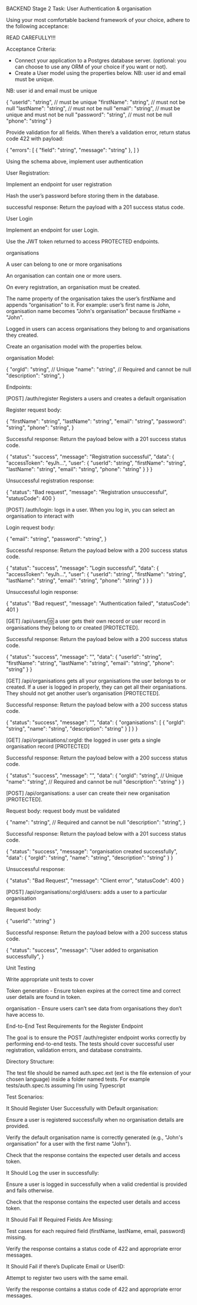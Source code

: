 BACKEND Stage 2 Task: User Authentication & organisation

Using your most comfortable backend framework of your choice, adhere to the following acceptance:

READ CAREFULLY!!!

Acceptance Criteria:
- Connect your application to a Postgres database server. (optional: you can choose to use any ORM of your choice if you want or not).
- Create a User model using the properties below. NB: user id and email must be unique.

NB: user id and email must be unique

{
    "userId": "string", // must be unique
    "firstName": "string", // must not be null
    "lastName": "string", // must not be null
    "email": "string", // must be unique and must not be null
    "password": "string", // must not be null
    "phone": "string"
}

Provide validation for all fields. When there’s a validation error, return status code 422 with payload:

{
    "errors": [
        {
            "field": "string",
            "message": "string"
        },
    ]
}

Using the schema above, implement user authentication

User Registration:

Implement an endpoint for user registration

Hash the user’s password before storing them in the database.

successful response: Return the payload with a 201 success status code.

User Login

Implement an endpoint for user Login.

Use the JWT token returned to access PROTECTED endpoints.

organisations

A user can belong to one or more organisations

An organisation can contain one or more users.

On every registration, an organisation must be created.

The name property of the organisation takes the user’s firstName and appends “organisation” to it. For example: user’s first name is John, organisation name becomes "John's organisation" because firstName = "John".

Logged in users can access organisations they belong to and organisations they created.

Create an organisation model with the properties below.

organisation Model:

{
    "orgId": "string", // Unique
    "name": "string", // Required and cannot be null
    "description": "string",
}

Endpoints:

[POST] /auth/register Registers a users and creates a default organisation

Register request body:

{
    "firstName": "string",
    "lastName": "string",
    "email": "string",
    "password": "string",
    "phone": "string",
}

Successful response: Return the payload below with a 201 success status code.

{
    "status": "success",
    "message": "Registration successful",
    "data": {
        "accessToken": "eyJh...",
        "user": {
            "userId": "string",
            "firstName": "string",
            "lastName": "string",
            "email": "string",
            "phone": "string"
        }
    }
}

Unsuccessful registration response:

{
    "status": "Bad request",
    "message": "Registration unsuccessful",
    "statusCode": 400
}

[POST] /auth/login: logs in a user. When you log in, you can select an organisation to interact with

Login request body:

{
    "email": "string",
    "password": "string",
}

Successful response: Return the payload below with a 200 success status code.

{
    "status": "success",
    "message": "Login successful",
    "data": {
        "accessToken": "eyJh...",
        "user": {
            "userId": "string",
            "firstName": "string",
            "lastName": "string",
            "email": "string",
            "phone": "string"
        }
    }
}

Unsuccessful login response:

{
    "status": "Bad request",
    "message": "Authentication failed",
    "statusCode": 401
}

[GET] /api/users/:id: a user gets their own record or user record in organisations they belong to or created [PROTECTED].

Successful response: Return the payload below with a 200 success status code.

{
    "status": "success",
    "message": "<message>",
    "data": {
        "userId": "string",
        "firstName": "string",
        "lastName": "string",
        "email": "string",
        "phone": "string"
    }
}

[GET] /api/organisations gets all your organisations the user belongs to or created. If a user is logged in properly, they can get all their organisations. They should not get another user’s organisation [PROTECTED].

Successful response: Return the payload below with a 200 success status code.

{
    "status": "success",
    "message": "<message>",
    "data": {
        "organisations": [
            {
                "orgId": "string",
                "name": "string",
                "description": "string"
            }
        ]
    }
}

[GET] /api/organisations/:orgId: the logged in user gets a single organisation record [PROTECTED]

Successful response: Return the payload below with a 200 success status code.

{
    "status": "success",
    "message": "<message>",
    "data": {
        "orgId": "string", // Unique
        "name": "string", // Required and cannot be null
        "description": "string"
    }
}

[POST] /api/organisations: a user can create their new organisation [PROTECTED].

Request body: request body must be validated

{
    "name": "string", // Required and cannot be null
    "description": "string",
}

Successful response: Return the payload below with a 201 success status code.

{
    "status": "success",
    "message": "organisation created successfully",
    "data": {
        "orgId": "string",
        "name": "string",
        "description": "string"
    }
}

Unsuccessful response:

{
    "status": "Bad Request",
    "message": "Client error",
    "statusCode": 400
}

[POST] /api/organisations/:orgId/users: adds a user to a particular organisation

Request body:

{
    "userId": "string"
}

Successful response: Return the payload below with a 200 success status code.

{
    "status": "success",
    "message": "User added to organisation successfully",
}

Unit Testing

Write appropriate unit tests to cover

Token generation - Ensure token expires at the correct time and correct user details are found in token.

organisation - Ensure users can’t see data from organisations they don’t have access to.

End-to-End Test Requirements for the Register Endpoint

The goal is to ensure the POST /auth/register endpoint works correctly by performing end-to-end tests. The tests should cover successful user registration, validation errors, and database constraints.

Directory Structure:

The test file should be named auth.spec.ext (ext is the file extension of your chosen language) inside a folder named tests. For example tests/auth.spec.ts assuming I’m using Typescript

Test Scenarios:

It Should Register User Successfully with Default organisation:

Ensure a user is registered successfully when no organisation details are provided.

Verify the default organisation name is correctly generated (e.g., "John's organisation" for a user with the first name "John").

Check that the response contains the expected user details and access token.

It Should Log the user in successfully:

Ensure a user is logged in successfully when a valid credential is provided and fails otherwise.

Check that the response contains the expected user details and access token.

It Should Fail If Required Fields Are Missing:

Test cases for each required field (firstName, lastName, email, password) missing.

Verify the response contains a status code of 422 and appropriate error messages.

It Should Fail if there’s Duplicate Email or UserID:

Attempt to register two users with the same email.

Verify the response contains a status code of 422 and appropriate error messages.
